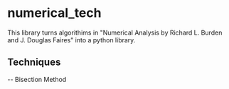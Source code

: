 # numerical_tech
This library turns algorithims in "Numerical Analysis by Richard L. Burden and J. Douglas Faires"
into a python library.

## Techniques
-- Bisection Method
